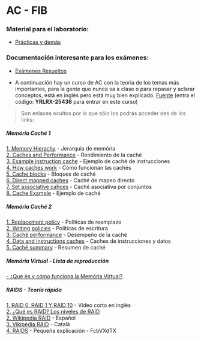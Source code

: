 
# AC - FIB

### Material para el laboratorio:
* [Prácticas y demás](https://github.com/RepoFIBtori/RepoFIBtori/tree/master/Obligatories/Q4/AC/Practicas)

### Documentación interesante para los exámenes:
* [Exámenes Resueltos](https://github.com/RepoFIBtori/RepoFIBtori/tree/master/Obligatories/Q4/AC/Examens)

* A continuación hay un curso de AC con la teoria de los temas más importantes, para la gente que nunca va a clase o para repasar y aclarar conceptos, está en inglés pero está muy bien explicado. [Fuente](https://test.scalable-learning.com/) (entra el código: __YRLRX-25436__ para entrar en este curso) <br>
> Son enlaces ocultos por lo que sólo los podrás acceder des de los links:
##### Memória Caché 1

[1. Memory Hierachy](https://www.youtube.com/embed/PcwSAWOjRUA?modestbranding=0&showinfo=0&rel=0&autohide=0&playsinline=1&controls=0&theme=light&end=558&vq=hd720&iv_load_policy=3&origin=https%3A%2F%2Ftest.scalable-learning.com&wmode=opaque&enablejsapi=1&widgetid=5) - Jerarquia de memória <br>
[2. Caches and Performance](https://www.youtube.com/watch?v=DGw27FtAxw0) - Rendimiento de la caché <br>
[3. Example instruction cache](https://www.youtube.com/embed/eAy1g_TtRQU?modestbranding=0&showinfo=0&rel=0&autohide=0&playsinline=1&controls=0&theme=light&end=255&vq=hd720&iv_load_policy=3&origin=https%3A%2F%2Ftest.scalable-learning.com&wmode=opaque&enablejsapi=1&widgetid=9) - Ejemplo de caché de instrucciones <br>
[4. How caches work](https://www.youtube.com/embed/_ENicOgC6ks?modestbranding=0&showinfo=0&rel=0&autohide=0&playsinline=1&controls=0&theme=light&end=228&vq=hd720&iv_load_policy=3&origin=https%3A%2F%2Ftest.scalable-learning.com&wmode=opaque&enablejsapi=1&widgetid=11) - Cómo funcionan las cachés <br>
[5. Cache blocks](https://www.youtube.com/embed/Rubrgcmd8_g?modestbranding=0&showinfo=0&rel=0&autohide=0&playsinline=1&controls=0&theme=light&end=579&vq=hd720&iv_load_policy=3&origin=https%3A%2F%2Ftest.scalable-learning.com&wmode=opaque&enablejsapi=1&widgetid=13) - Bloques de caché <br>
[6. Direct mapped caches](https://www.youtube.com/embed/HEbihdxoam8?modestbranding=0&showinfo=0&rel=0&autohide=0&playsinline=1&controls=0&theme=light&end=312&vq=hd720&iv_load_policy=3&origin=https%3A%2F%2Ftest.scalable-learning.com&wmode=opaque&enablejsapi=1&widgetid=15) - Caché de mapeo directo <br>
[7. Set associative cahces](https://www.youtube.com/watch?v=X2R1dzk0vRY) - Caché asociativa por conjuntos <br>
[8. Cache Example](https://www.youtube.com/watch?v=n9WKqDIssc4) - Ejemplo de caché <br>

##### Memória Caché 2
[1. Replacement policy](https://www.youtube.com/embed/p-UsUuQelUY?modestbranding=0&showinfo=0&rel=0&autohide=0&playsinline=1&controls=0&theme=light&end=352&vq=hd720&iv_load_policy=3&origin=https%3A%2F%2Ftest.scalable-learning.com&wmode=opaque&enablejsapi=1&widgetid=1) - Politicas de reemplazo <br>
[2. Writing policies](https://www.youtube.com/embed/lieh5w-3UXc?modestbranding=0&showinfo=0&rel=0&autohide=0&playsinline=1&controls=0&theme=light&end=299&vq=hd720&iv_load_policy=3&origin=https%3A%2F%2Ftest.scalable-learning.com&wmode=opaque&enablejsapi=1&widgetid=3) - Políticas de escritura <br>
[3. Caché performance](https://www.youtube.com/embed/-YQi_unezao?modestbranding=0&showinfo=0&rel=0&autohide=0&playsinline=1&controls=0&theme=light&end=567&vq=hd720&iv_load_policy=3&origin=https%3A%2F%2Ftest.scalable-learning.com&wmode=opaque&enablejsapi=1&widgetid=5) - Desempeño de la caché <br>
[4. Data and instructions caches](https://www.youtube.com/embed/DclE8ikbwNo?modestbranding=0&showinfo=0&rel=0&autohide=0&playsinline=1&controls=0&theme=light&end=244&vq=hd720&iv_load_policy=3&origin=https%3A%2F%2Ftest.scalable-learning.com&wmode=opaque&enablejsapi=1&widgetid=7) - Caches de instrucciones y datos <br>
[5. Caché summary](https://www.youtube.com/embed/oGinW9krVSY?modestbranding=0&showinfo=0&rel=0&autohide=0&playsinline=1&controls=0&theme=light&end=203&vq=hd720&iv_load_policy=3&origin=https%3A%2F%2Ftest.scalable-learning.com&wmode=opaque&enablejsapi=1&widgetid=9) - Resumen de caché <br>

##### Memória Virtual - Lista de reproducción
[- ¿Qué és y cómo funciona la Memória Virtual?](https://www.youtube.com/playlist?list=PLiwt1iVUib9s2Uo5BeYmwkDFUh70fJPxX). <br>

##### RAIDS - Teoría rápida
[1. RAID 0, RAID 1 Y RAID 10](https://www.youtube.com/watch?v=eE7Bfw9lFfs) - Vídeo corto en inglés <br>
[2. ¿Qué es RAID? Los niveles de RAID](https://tecnologia-informatica.com/que-es-raid-los-niveles-de-raid) <br>
[2. Wikipedia RAID](https://es.wikipedia.org/wiki/RAID) - Español <br>
[3. Vikipèdia RAID](https://ca.wikipedia.org/wiki/RAID) - Català <br>
[4. RAIDS](https://rentry.co/raids) - Pequeña explicación - FcbVXdTX <br>
